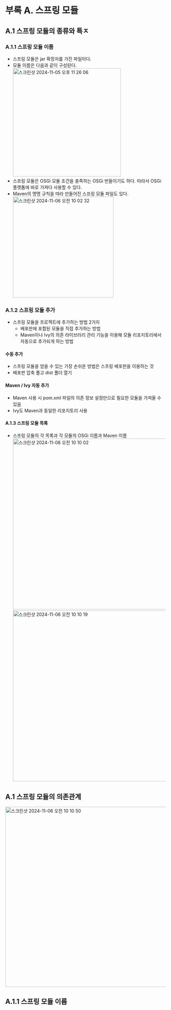 # 부록 A. 스프링 모듈

## A.1 스프링 모듈의 종류와 특ㅈ

### A.1.1 스프링 모듈 이름
- 스프링 모듈은 jar 확장자를 가진 파일이다.
- 모듈 이름은 다음과 같이 구성된다.
  <img width="339" alt="스크린샷 2024-11-05 오후 11 26 06" src="https://github.com/user-attachments/assets/5f9f8b54-d91d-46e0-a556-1b4cfa2425eb">
- 스프링 모듈은 OSGi 모듈 조건을 충족하는 OSGi 번들이기도 하다. 따라서 OSGi 플랫폼에 바로 가져다 사용할 수 있다.
- Maven의 명명 규칙을 따라 만들어진 스프링 모듈 파일도 있다.
  <img width="316" alt="스크린샷 2024-11-06 오전 10 02 32" src="https://github.com/user-attachments/assets/8afac767-9d87-4707-8c15-153a22656562">

### A.1.2 스프링 모듈 추가
- 스프링 모듈을 프로젝트에 추가하는 방법 2가지
  - 배포판에 포함된 모듈을 직접 추가하는 방법
  - Maven이나 Ivy의 의존 라이브러리 관리 기능을 이용해 모듈 리포지토리에서 자동으로 추가되게 하는 방법

#### 수동 추가
- 스프링 모듈을 얻을 수 있는 가장 손쉬운 방법은 스프링 배포판을 이용하는 것
- 배포판 압축 풀고 dist 폴더 열기

#### Maven / Ivy 자동 추가
- Maven 사용 시 pom.xml 파일의 의존 정보 설정만으로 필요한 모듈을 가져올 수 있음
- Ivy도 Maven과 동일한 리포지토리 사용

#### A.1.3 스프링 모듈 목록
- 스프링 모듈의 각 목록과 각 모듈의 OSGi 이름과 Maven 이름
  <img width="535" alt="스크린샷 2024-11-06 오전 10 10 02" src="https://github.com/user-attachments/assets/8e60a939-7449-4cf7-9382-741c00bf471e">
  <img width="535" alt="스크린샷 2024-11-06 오전 10 10 19" src="https://github.com/user-attachments/assets/f10d01fa-5b86-4045-9a78-a4a58b4ce24a">

## A.1 스프링 모듈의 의존관계
<img width="564" alt="스크린샷 2024-11-06 오전 10 10 50" src="https://github.com/user-attachments/assets/2475d650-ae69-44e0-8797-543390203430">

## A.1.1 스프링 모듈 이름
